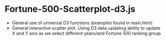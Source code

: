 # Fortune-500-Scatterplot-d3.js
* General use of universal D3 functions (examples found in main.html)
* General interactive scatter plot. Using D3 data updating ability to update X and Y axis as we select different years/and Fortune 500 ranking group


